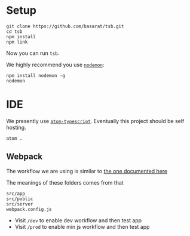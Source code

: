 # Setup
```
git clone https://github.com/basarat/tsb.git
cd tsb
npm install
npm link 
```

Now you can run `tsb`. 

We highly recommend you use [`nodemon`](https://github.com/remy/nodemon): 

```
npm install nodemon -g
nodemon
```

# IDE
We presently use [`atom-typescript`](https://atom.io/packages/atom-typescript). Eventually this project should be self hosting. 

```
atom .
```

## Webpack
The workflow we are using is similar to [the one documented here](http://www.christianalfoni.com/articles/2015_04_19_The-ultimate-webpack-setup)

The meanings of these folders comes from that
```
src/app
src/public
src/server
webpack.config.js
```

* Visit `/dev` to enable dev workflow and then test app
* Visit `/prod` to enable min js workflow and then test app